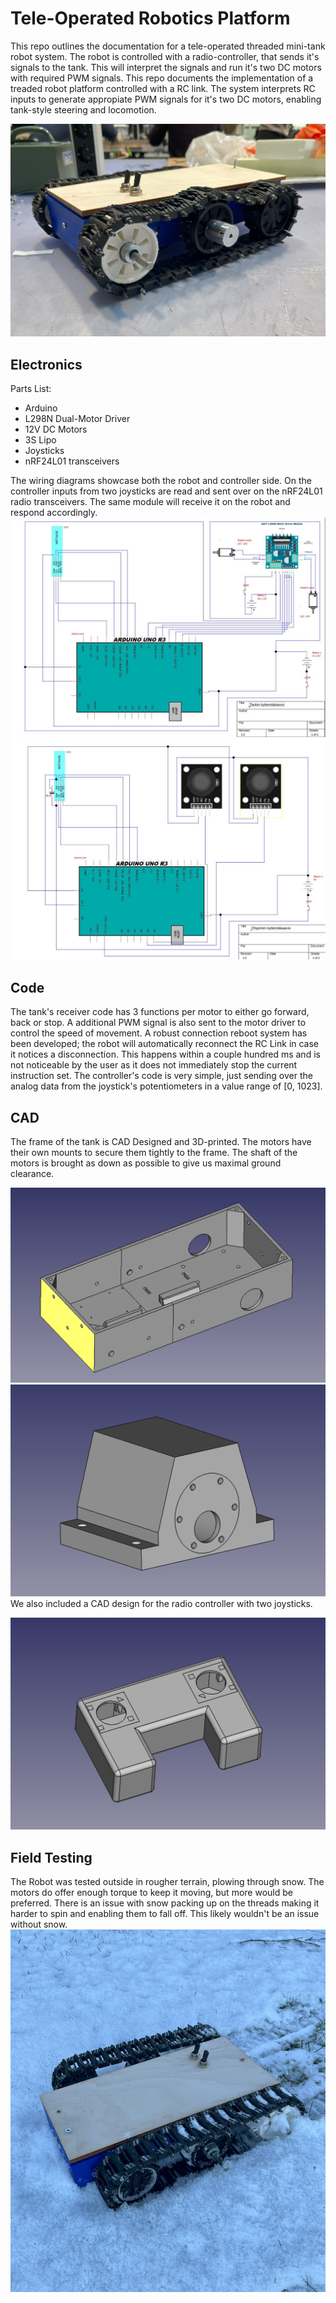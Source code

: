 # Tele-Operated Robotics Platform
This repo outlines the documentation for a tele-operated threaded mini-tank robot system. The robot is controlled with a radio-controller, that sends it's signals to the tank. This will interpret the signals and run it's two DC motors with required PWM signals.
This repo documents the implementation of a treaded robot platform controlled with a RC link. The system interprets RC inputs to generate appropiate PWM signals for it's two DC motors, enabling tank-style steering and locomotion.

![Final](./img/final.jpg)
## Electronics
Parts List:
- Arduino
- L298N Dual-Motor Driver
- 12V DC Motors
- 3S Lipo
- Joysticks
- nRF24L01 transceivers

The wiring diagrams showcase both the robot and controller side. On the controller inputs from two joysticks are read and sent over on the nRF24L01 radio transceivers. The same module will receive it on the robot and respond accordingly.
![cad_frame](./img/kaavio1.jpg)
![CAD Motors](./img/kaavio2.jpg)
## Code
The tank's receiver code has 3 functions per motor to either go forward, back or stop. A additional PWM signal is also sent to the motor driver to control the speed of movement. A robust connection reboot system has been developed; the robot will automatically reconnect the RC Link in case it notices a disconnection. This happens within a couple hundred ms and is not noticeable by the user as it does not immediately stop the current instruction set.
The controller's code is very simple, just sending over the analog data from the joystick's potentiometers in a value range of [0, 1023].
## CAD
The frame of the tank is CAD Designed and 3D-printed. The motors have their own mounts to secure them tightly to the frame. The shaft of the motors is brought as down as possible to give us maximal ground clearance. 

![cad_frame](./img/cad_frame.png)
![CAD Motors](./img/cad_motors.png)
We also included a CAD design for the radio controller with two joysticks.

![Controller](./img/cad_con.png)
## Field Testing
The Robot was tested outside in rougher terrain, plowing through snow. The motors do offer enough torque to keep it moving, but more would be preferred. There is an issue with snow packing up on the threads making it harder to spin and enabling them to fall off. This likely wouldn't be an issue without snow. 
![Logo](./img/snow.jpg)
